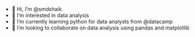 - 👋 Hi, I’m @smdshaik
- 👀 I’m interested in data analysis
- 🌱 I’m currently learning python for data analysts from @datacamp
- 💞️ I’m looking to collaborate on data analysis using pandas and matplotlib

<!---
smdshaik/smdshaik is a ✨ special ✨ repository because its `README.md` (this file) appears on your GitHub profile.
You can click the Preview link to take a look at your changes.
--->

